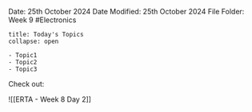 Date: 25th October 2024
Date Modified: 25th October 2024
File Folder: Week 9
#Electronics

```ad-abstract
title: Today's Topics
collapse: open

- Topic1
- Topic2
- Topic3

```

Check out:

![[ERTA - Week 8 Day 2]]
